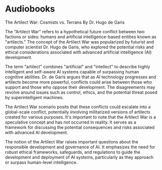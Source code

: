 # Audiobooks

The Artilect War: Cosmists vs. Terrans
By Dr. Hugo de Garis

The "Artilect War" refers to a hypothetical future conflict between two factions or sides: humans and artificial intelligence-based entities known as "artilects." The concept of the Artilect War was popularized by futurist and computer scientist Dr. Hugo de Garis, who explored the potential risks and ethical considerations associated with advanced artificial intelligence (AI) development.

The term "artilect" combines "artificial" and "intellect" to describe highly intelligent and self-aware AI systems capable of surpassing human cognitive abilities. Dr. de Garis argues that as AI technology progresses and artilects become more powerful, conflicts could arise between those who support and those who oppose their development. The disagreements may revolve around issues such as control, ethics, and the potential threat posed by superintelligent machines.

The Artilect War scenario posits that these conflicts could escalate into a global-scale conflict, potentially involving militarized versions of artilects created for various purposes. It's important to note that the Artilect War is a speculative concept and has not occurred in reality. It serves as a framework for discussing the potential consequences and risks associated with advanced AI development.

The notion of the Artilect War raises important questions about the responsible development and governance of AI. It emphasizes the need for robust ethical frameworks, safeguards, and regulations to guide the development and deployment of AI systems, particularly as they approach or surpass human-level intelligence.
